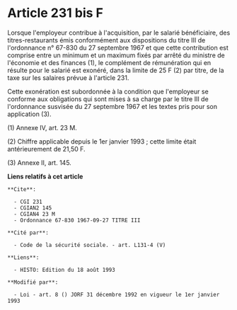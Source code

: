 # Article 231 bis F

Lorsque l'employeur contribue à l'acquisition, par le salarié bénéficiaire, des titres-restaurants émis conformément aux
dispositions du titre III de l'ordonnance n° 67-830 du 27 septembre 1967 et que cette contribution est comprise entre un
minimum et un maximum fixés par arrêté du ministre de l'économie et des finances (1), le complément de rémunération qui en
résulte pour le salarié est exonéré, dans la limite de 25 F (2) par titre, de la taxe sur les salaires prévue à l'article
231.

Cette exonération est subordonnée à la condition que l'employeur se conforme aux obligations qui sont mises à sa charge par
le titre III de l'ordonnance susvisée du 27 septembre 1967 et les textes pris pour son application (3).

(1) Annexe IV, art. 23 M.

(2) Chiffre applicable depuis le 1er janvier 1993 ; cette limite était antérieurement de 21,50 F.

(3) Annexe II, art. 145.

**Liens relatifs à cet article**

	**Cite**:

	  - CGI 231
	  - CGIAN2 145
	  - CGIAN4 23 M
	  - Ordonnance 67-830 1967-09-27 TITRE III

	**Cité par**:

	  - Code de la sécurité sociale. - art. L131-4 (V)

	**Liens**:

	  - HISTO: Edition du 18 août 1993

	**Modifié par**:

	  - Loi - art. 8 () JORF 31 décembre 1992 en vigueur le 1er janvier 1993
